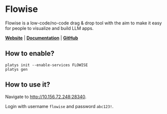 # Flowise

Flowise is a low-code/no-code drag & drop tool with the aim to make it easy for people to visualize and build LLM apps.

**[Website](https://flowiseai.com/)** | **[Documentation](https://docs.flowiseai.com/)** | **[GitHub](https://github.com/FlowiseAI/Flowise)**

## How to enable?

```
platys init --enable-services FLOWISE
platys gen
```

## How to use it?

Navigate to <http://10.156.72.248:28340>.

Login with username `flowise` and password `abc123!`.